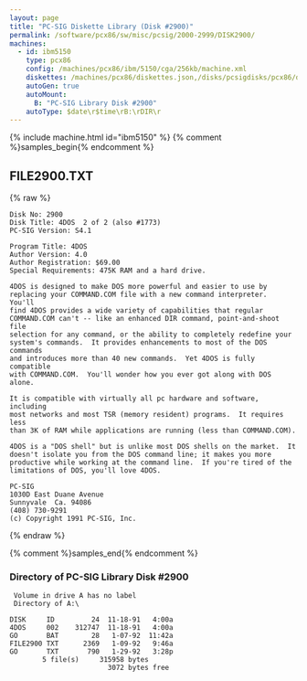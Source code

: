 ```yaml
---
layout: page
title: "PC-SIG Diskette Library (Disk #2900)"
permalink: /software/pcx86/sw/misc/pcsig/2000-2999/DISK2900/
machines:
  - id: ibm5150
    type: pcx86
    config: /machines/pcx86/ibm/5150/cga/256kb/machine.xml
    diskettes: /machines/pcx86/diskettes.json,/disks/pcsigdisks/pcx86/diskettes.json
    autoGen: true
    autoMount:
      B: "PC-SIG Library Disk #2900"
    autoType: $date\r$time\rB:\rDIR\r
---
```


{% include machine.html id="ibm5150" %}
{% comment %}samples_begin{% endcomment %}

## FILE2900.TXT

{% raw %}
```
Disk No: 2900                                                           
Disk Title: 4DOS  2 of 2 (also #1773)                                   
PC-SIG Version: S4.1                                                    
                                                                        
Program Title: 4DOS                                                     
Author Version: 4.0                                                     
Author Registration: $69.00                                             
Special Requirements: 475K RAM and a hard drive.                        
                                                                        
4DOS is designed to make DOS more powerful and easier to use by         
replacing your COMMAND.COM file with a new command interpreter.  You'll 
find 4DOS provides a wide variety of capabilities that regular          
COMMAND.COM can't -- like an enhanced DIR command, point-and-shoot file 
selection for any command, or the ability to completely redefine your   
system's commands.  It provides enhancements to most of the DOS commands
and introduces more than 40 new commands.  Yet 4DOS is fully compatible 
with COMMAND.COM.  You'll wonder how you ever got along with DOS alone. 
                                                                        
It is compatible with virtually all pc hardware and software, including 
most networks and most TSR (memory resident) programs.  It requires less
than 3K of RAM while applications are running (less than COMMAND.COM).  
                                                                        
4DOS is a "DOS shell" but is unlike most DOS shells on the market.  It  
doesn't isolate you from the DOS command line; it makes you more        
productive while working at the command line.  If you're tired of the   
limitations of DOS, you'll love 4DOS.                                   
                                                                        
PC-SIG                                                                  
1030D East Duane Avenue                                                 
Sunnyvale  Ca. 94086                                                    
(408) 730-9291                                                          
(c) Copyright 1991 PC-SIG, Inc.                                         
```
{% endraw %}

{% comment %}samples_end{% endcomment %}

### Directory of PC-SIG Library Disk #2900

     Volume in drive A has no label
     Directory of A:\

    DISK     ID         24  11-18-91   4:00a
    4DOS     002    312747  11-18-91   4:00a
    GO       BAT        28   1-07-92  11:42a
    FILE2900 TXT      2369   1-09-92   9:46a
    GO       TXT       790   1-29-92   3:28p
            5 file(s)     315958 bytes
                            3072 bytes free
